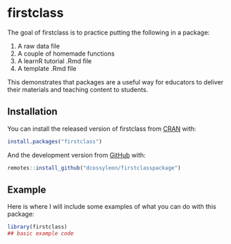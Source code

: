 
firstclass
==========

The goal of firstclass is to practice putting the following in a package:

1.  A raw data file
2.  A couple of homemade functions
3.  A learnR tutorial .Rmd file
4.  A template .Rmd file

This demonstrates that packages are a useful way for educators to deliver their materials and teaching content to students.

Installation
------------

You can install the released version of firstclass from [CRAN](https://CRAN.R-project.org) with:

``` r
install.packages("firstclass")
```

And the development version from [GitHub](https://github.com/) with:

``` r
remotes::install_github("dcossyleon/firstclasspackage")
```

Example
-------

Here is where I will include some examples of what you can do with this package:

``` r
library(firstclass)
## basic example code
```
